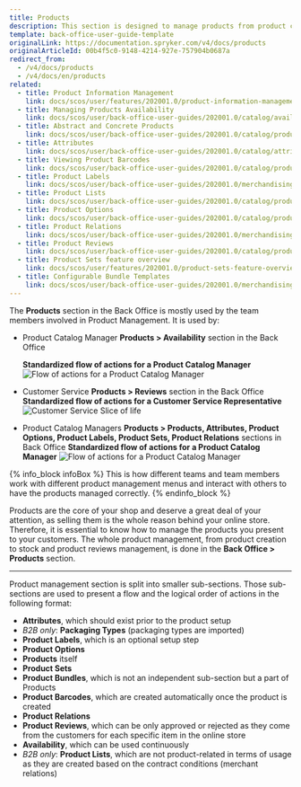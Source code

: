 ```yaml
---
title: Products
description: This section is designed to manage products from product creation to stock and product reviews, options, labels, relations, lists, etc in the Back Office.
template: back-office-user-guide-template
originalLink: https://documentation.spryker.com/v4/docs/products
originalArticleId: 00b4f5c0-9148-4214-927e-757904b0687a
redirect_from:
  - /v4/docs/products
  - /v4/docs/en/products
related:
  - title: Product Information Management
    link: docs/scos/user/features/202001.0/product-information-management/product-information-management.html
  - title: Managing Products Availability
    link: docs/scos/user/back-office-user-guides/202001.0/catalog/availability/managing-products-availability.html
  - title: Abstract and Concrete Products
    link: docs/scos/user/back-office-user-guides/202001.0/catalog/products/abstract-and-concrete-products.html
  - title: Attributes
    link: docs/scos/user/back-office-user-guides/202001.0/catalog/attributes/attributes.html
  - title: Viewing Product Barcodes
    link: docs/scos/user/back-office-user-guides/202001.0/catalog/product-barcodes/viewing-product-barcodes.html
  - title: Product Labels
    link: docs/scos/user/back-office-user-guides/202001.0/merchandising/product-labels/product-labels.html
  - title: Product Lists
    link: docs/scos/user/back-office-user-guides/202001.0/catalog/product-lists/product-lists.html
  - title: Product Options
    link: docs/scos/user/back-office-user-guides/202001.0/catalog/product-options/product-options.html
  - title: Product Relations
    link: docs/scos/user/back-office-user-guides/202001.0/merchandising/product-relations/product-relations.html
  - title: Product Reviews
    link: docs/scos/user/back-office-user-guides/202001.0/catalog/product-reviews/product-reviews.html
  - title: Product Sets feature overview
    link: docs/scos/user/features/202001.0/product-sets-feature-overview.html
  - title: Configurable Bundle Templates
    link: docs/scos/user/back-office-user-guides/202001.0/merchandising/configurable-bundle-templates/configurable-bundle-templates.html
---
```


The **Products** section in the Back Office is mostly used by the team members involved in Product Management.
It is used by:
* Product Catalog Manager
**Products > Availability** section in the Back Office

    **Standardized flow of actions for a Product Catalog Manager**
![Flow of actions for a Product Catalog Manager](https://spryker.s3.eu-central-1.amazonaws.com/docs/User+Guides/Back+Office+User+Guides/Products/products-section.png) 

* Customer Service
**Products > Reviews** section in the Back Office
    **Standardized flow of actions for a Customer Service Representative**
![Customer Service Slice of life](https://spryker.s3.eu-central-1.amazonaws.com/docs/User+Guides/Back+Office+User+Guides/Products/Customer+Service+Slice+of+life.png) 

* Product Catalog Managers
**Products > Products, Attributes, Product Options, Product Labels, Product Sets, Product Relations** sections in Back Office
    **Standardized flow of actions for a Product Catalog Manager**
![Flow of actions for a Product Catalog Manager](https://spryker.s3.eu-central-1.amazonaws.com/docs/User+Guides/Back+Office+User+Guides/Products/products-section-2.png) 

{% info_block infoBox %}
This is how different teams and team members work with different product management menus and interact with others to have the products managed correctly.
{% endinfo_block %}

Products are the core of your shop and deserve a great deal of your attention, as selling them is the whole reason behind your online store. Therefore, it is essential to know how to manage the products you present to your customers. The whole product management, from product creation to stock and product reviews management, is done in the **Back Office > Products** section.
***
Product management section is split into smaller sub-sections. Those sub-sections are used to present a flow and the logical order of actions in the following format:
* **Attributes**, which should exist prior to the product setup
* _B2B only_: **Packaging Types** (packaging types are imported)
* **Product Labels**, which is an optional setup step
* **Product Options**
* **Products** itself
* **Product Sets**
* **Product Bundles**, which is not an independent sub-section but a part of Products
* **Product Barcodes**, which are created automatically once the product is created
* **Product Relations**
* **Product Reviews**, which can be only approved or rejected as they come from the customers for each specific item in the online store
* **Availability**, which can be used continuously
* _B2B only_: **Product Lists**, which are not product-related in terms of usage as they are created based on the contract conditions (merchant relations)
